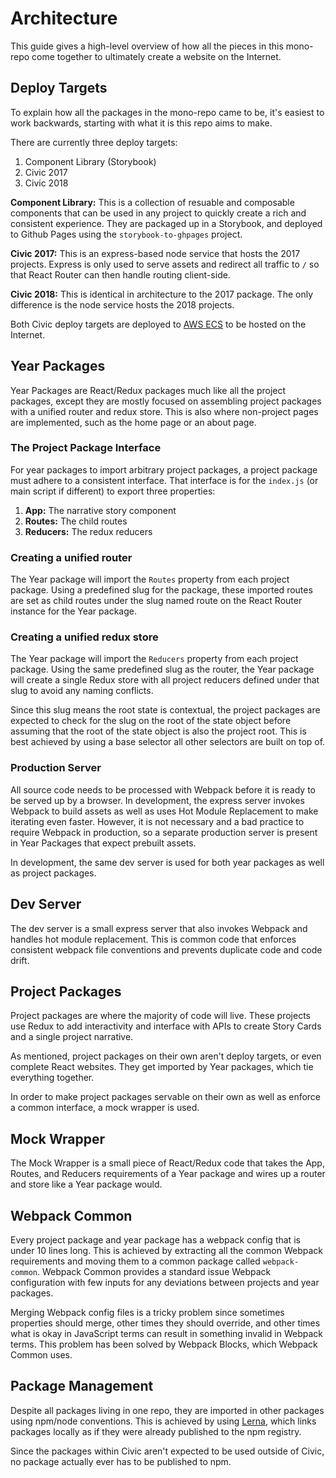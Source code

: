 # Architecture

This guide gives a high-level overview of how all the pieces in this mono-repo come together to
ultimately create a website on the Internet.

## Deploy Targets

To explain how all the packages in the mono-repo came to be, it's easiest to work backwards,
starting with what it is this repo aims to make.

There are currently three deploy targets:

  1. Component Library (Storybook)
  2. Civic 2017
  3. Civic 2018

**Component Library:** This is a collection of resuable and composable components that can be used in
any project to quickly create a rich and consistent experience. They are packaged up in a Storybook,
and deployed to Github Pages using the `storybook-to-ghpages` project.

**Civic 2017:** This is an express-based node service that hosts the 2017 projects. Express is only used to
serve assets and redirect all traffic to `/` so that React Router can then handle routing client-side.

**Civic 2018:** This is identical in architecture to the 2017 package. The only difference is the node service
hosts the 2018 projects.

Both Civic deploy targets are deployed to [AWS ECS](https://aws.amazon.com/ecs/) to be hosted on the Internet.

## Year Packages

Year Packages are React/Redux packages much like all the project packages, except they are mostly focused on
assembling project packages with a unified router and redux store. This is also where non-project pages are
implemented, such as the home page or an about page.

### The Project Package Interface

For year packages to import arbitrary project packages, a project package must adhere to a consistent interface.
That interface is for the `index.js` (or main script if different) to export three properties:

  1. **App:** The narrative story component
  2. **Routes:** The child routes
  3. **Reducers:** The redux reducers

### Creating a unified router

The Year package will import the `Routes` property from each project package. Using a predefined slug for
the package, these imported routes are set as child routes under the slug named route on the React Router
instance for the Year package.

### Creating a unified redux store

The Year package will import the `Reducers` property from each project package. Using the same predefined
slug as the router, the Year package will create a single Redux store with all project reducers defined under
that slug to avoid any naming conflicts.

Since this slug means the root state is contextual, the project packages are expected to check for the slug
on the root of the state object before assuming that the root of the state object is also the project root.
This is best achieved by using a base selector all other selectors are built on top of.

### Production Server

All source code needs to be processed with Webpack before it is ready to be served up by a browser. In development,
the express server invokes Webpack to build assets as well as uses Hot Module Replacement to make iterating
even faster. However, it is not necessary and a bad practice to require Webpack in production, so a separate
production server is present in Year Packages that expect prebuilt assets.

In development, the same dev server is used for both year packages as well as project packages.

## Dev Server

The dev server is a small express server that also invokes Webpack and handles hot module replacement. This is common
code that enforces consistent webpack file conventions and prevents duplicate code and code drift.

## Project Packages

Project packages are where the majority of code will live. These projects use Redux to add interactivity and interface
with APIs to create Story Cards and a single project narrative.

As mentioned, project packages on their own aren't deploy targets, or even complete React websites. They get imported
by Year packages, which tie everything together.

In order to make project packages servable on their own as well as enforce a common interface, a mock wrapper is used.

## Mock Wrapper

The Mock Wrapper is a small piece of React/Redux code that takes the App, Routes, and Reducers requirements of a Year
package and wires up a router and store like a Year package would.

## Webpack Common

Every project package and year package has a webpack config that is under 10 lines long. This is achieved by extracting
all the common Webpack requirements and moving them to a common package called `webpack-common`. Webpack Common provides
a standard issue Webpack configuration with few inputs for any deviations between projects and year packages.

Merging Webpack config files is a tricky problem since sometimes properties should merge, other times they should override,
and other times what is okay in JavaScript terms can result in something invalid in Webpack terms. This problem has been
solved by Webpack Blocks, which Webpack Common uses.

## Package Management

Despite all packages living in one repo, they are imported in other packages using npm/node conventions. This is achieved
by using [Lerna](https://lernajs.io/), which links packages locally as if they were already published to the npm registry.

Since the packages within Civic aren't expected to be used outside of Civic, no package actually ever has to be published
to npm.
